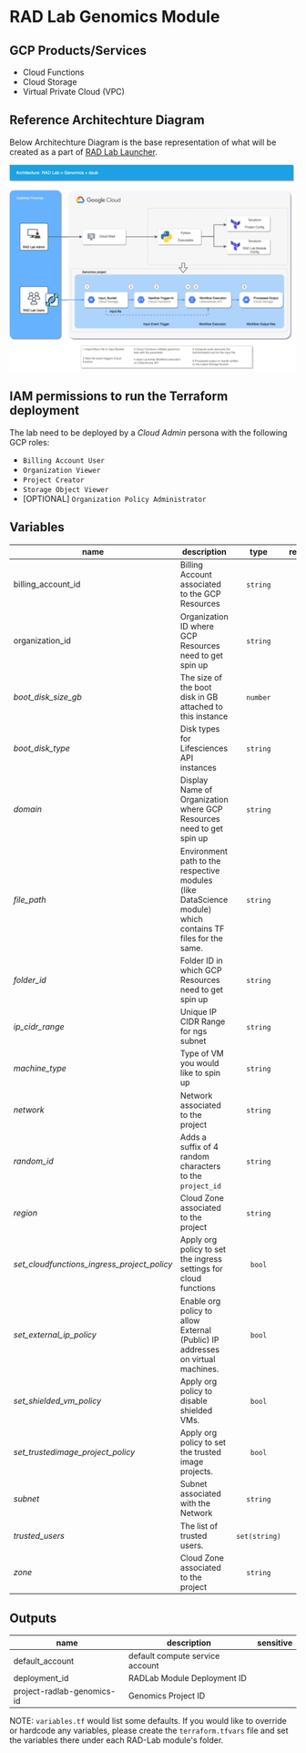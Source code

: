 # RAD Lab Genomics Module

## GCP Products/Services 

* Cloud Functions
* Cloud Storage
* Virtual Private Cloud (VPC)

## Reference Architechture Diagram

Below Architechture Diagram is the base representation of what will be created as a part of [RAD Lab Launcher](../../radlab-launcher/radlab.py).

![](../../docs/images/V3_Genomics.png)

## IAM permissions to run the Terraform deployment

The lab need to be deployed by a _Cloud Admin_ persona with the following GCP roles:
* `Billing Account User`
* `Organization Viewer`
* `Project Creator`
* `Storage Object Viewer`
* [OPTIONAL] `Organization Policy Administrator`

<!-- BEGIN TFDOC -->
## Variables

| name | description | type | required | default |
|---|---|:---: |:---:|:---:|
| billing_account_id | Billing Account associated to the GCP Resources | <code title="">string</code> | ✓ |  |
| organization_id | Organization ID where GCP Resources need to get spin up | <code title="">string</code> | ✓ |  |
| *boot_disk_size_gb* | The size of the boot disk in GB attached to this instance | <code title="">number</code> |  | <code title="">100</code> |
| *boot_disk_type* | Disk types for Lifesciences API instances | <code title="">string</code> |  | <code title="">PD_SSD</code> |
| *domain* | Display Name of Organization where GCP Resources need to get spin up | <code title="">string</code> |  | <code title=""></code> |
| *file_path* | Environment path to the respective modules (like DataScience module) which contains TF files for the same. | <code title="">string</code> |  | <code title=""></code> |
| *folder_id* | Folder ID in which GCP Resources need to get spin up | <code title="">string</code> |  | <code title=""></code> |
| *ip_cidr_range* | Unique IP CIDR Range for ngs subnet | <code title="">string</code> |  | <code title="">10.142.190.0/24</code> |
| *machine_type* | Type of VM you would like to spin up | <code title="">string</code> |  | <code title="">n1-standard-2</code> |
| *network* | Network associated to the project | <code title="">string</code> |  | <code title="">ngs-network</code> |
| *random_id* | Adds a suffix of 4 random characters to the `project_id` | <code title="">string</code> |  | <code title="">226</code> |
| *region* | Cloud Zone associated to the project | <code title="">string</code> |  | <code title="">europe-west2</code> |
| *set_cloudfunctions_ingress_project_policy* | Apply org policy to set the ingress settings for cloud functions | <code title="">bool</code> |  | <code title="">true</code> |
| *set_external_ip_policy* | Enable org policy to allow External (Public) IP addresses on virtual machines. | <code title="">bool</code> |  | <code title="">true</code> |
| *set_shielded_vm_policy* | Apply org policy to disable shielded VMs. | <code title="">bool</code> |  | <code title="">true</code> |
| *set_trustedimage_project_policy* | Apply org policy to set the trusted image projects. | <code title="">bool</code> |  | <code title="">true</code> |
| *subnet* | Subnet associated with the Network | <code title="">string</code> |  | <code title="">subnet-ngs-network</code> |
| *trusted_users* | The list of trusted users. | <code title="set&#40;string&#41;">set(string)</code> |  | <code title="">[]</code> |
| *zone* | Cloud Zone associated to the project | <code title="">string</code> |  | <code title="">europe-west2-*</code> |

## Outputs

| name | description | sensitive |
|---|---|:---:|
| default_account | default compute service account |  |
| deployment_id | RADLab Module Deployment ID |  |
| project-radlab-genomics-id | Genomics Project ID |  |
<!-- END TFDOC -->

NOTE: `variables.tf` would list some defaults. If you would like to override or hardcode any variables, please create the `terraform.tfvars` file and set the variables there under each RAD-Lab module's folder.
